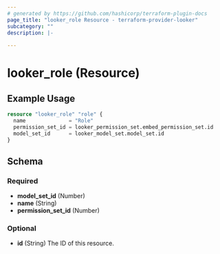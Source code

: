 ```yaml
---
# generated by https://github.com/hashicorp/terraform-plugin-docs
page_title: "looker_role Resource - terraform-provider-looker"
subcategory: ""
description: |-
  
---
```


# looker_role (Resource)



## Example Usage

```terraform
resource "looker_role" "role" {
  name              = "Role"
  permission_set_id = looker_permission_set.embed_permission_set.id
  model_set_id      = looker_model_set.model_set.id
}
```

<!-- schema generated by tfplugindocs -->
## Schema

### Required

- **model_set_id** (Number)
- **name** (String)
- **permission_set_id** (Number)

### Optional

- **id** (String) The ID of this resource.


